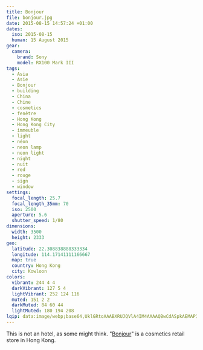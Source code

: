 ```yaml
---
title: Bonjour
file: bonjour.jpg
date: 2015-08-15 14:57:24 +01:00
dates:
  iso: 2015-08-15
  human: 15 August 2015
gear:
  camera:
    brand: Sony
    model: RX100 Mark III
tags:
  - Asia
  - Asie
  - Bonjour
  - building
  - China
  - Chine
  - cosmetics
  - fenêtre
  - Hong Kong
  - Hong Kong City
  - immeuble
  - light
  - néon
  - neon lamp
  - neon light
  - night
  - nuit
  - red
  - rouge
  - sign
  - window
settings:
  focal_length: 25.7
  focal_length_35mm: 70
  iso: 2500
  aperture: 5.6
  shutter_speed: 1/80
dimensions:
  width: 3500
  height: 2333
geo:
  latitude: 22.308838888333334
  longitude: 114.17141111166667
  map: true
  country: Hong Kong
  city: Kowloon
colors:
  vibrant: 244 4 4
  darkVibrant: 127 5 4
  lightVibrant: 252 124 116
  muted: 151 2 2
  darkMuted: 84 60 44
  lightMuted: 180 194 208
lqip: data:image/webp;base64,UklGRtoAAABXRUJQVlA4IM4AAAAQBwCdASpkAEMAP3G40GG0rzUoI6nSoC4JQBo3hEOckSnCdK0qbbDaJCoOBklZESVw8BWL+6cgEptsJ1o3imJkQAD+7tBPPwI+faR85Wc+OZ1RkvcMISOIoYs0uhnEYvUH6yyBNUN6Q2hYpQyyDL5FUHL6x4FyWDuZE8yMa8Gm4cN31r3wkD8gZ18NDoHICePpiArigIpMp43R1v6NBUGCEzSagpgEGtKcrupXOHB+NucYEJCxZ08qACDybYJ41ODa8Spmj6Q0ow9BAAAAAA==
---
```


This is not an hotel, as some might think. "<a href="http://www.bonjourhk.com/en/main.aspx">Bonjour</a>" is a cosmetics retail store in Hong Kong.
